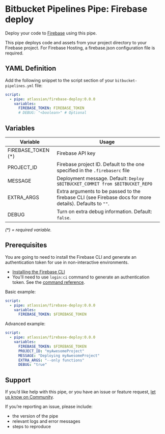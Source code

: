 # Bitbucket Pipelines Pipe: Firebase deploy

Deploy your code to [Firebase](https://firebase.google.com/) using this pipe.

This pipe deploys code and assets from your project directory to your Firebase project. 
For Firebase Hosting, a firebase.json configuration file is required.

## YAML Definition

Add the following snippet to the script section of your `bitbucket-pipelines.yml` file:

```yaml
script:
  - pipe: atlassian/firebase-deploy:0.0.0
    variables:
      FIREBASE_TOKEN: FIREBASE_TOKEN
      # DEBUG: "<boolean>" # Optional
```
## Variables

| Variable              | Usage                                                       |
| --------------------- | ----------------------------------------------------------- |
| FIREBASE_TOKEN (*)    | Firebase API key |
| PROJECT_ID            | Firebase project ID. Default to the one specified in the `.firebaserc` file |
| MESSAGE               | Deployment message. Default: `Deploy $BITBUCKET_COMMIT from $BITBUCKET_REPO` |
| EXTRA_ARGS            | Extra arguments to be passed to the firebase CLI (see Firebase docs for more details). Defaults to `""`.
| DEBUG                 | Turn on extra debug information. Default: `false`. |

_(*) = required variable._

## Prerequisites

You are going to need to install the Firebase CLI and generate an authentication token for use in non-interactive environments.

* [Installing the Firebase CLI](https://firebase.google.com/docs/cli/#install_the_firebase_cli)
* You'll need to use `login:ci` command to generate an authentication token. See the [command reference](https://firebase.google.com/docs/cli/#administrative_commands).


Basic example:

```yaml
script:
  - pipe: atlassian/firebase-deploy:0.0.0
    variables:
      FIREBASE_TOKEN: $FIREBASE_TOKEN
```

Advanced example:

```yaml
script:
  - pipe: atlassian/firebase-deploy:0.0.0
    variables:
      FIREBASE_TOKEN: $FIREBASE_TOKEN
      PROJECT_ID: "myAwesomeProject"
      MESSAGE: "Deploying myAwesomeProject"
      EXTRA_ARGS: "--only functions"
      DEBUG: "true"
```

## Support
If you’d like help with this pipe, or you have an issue or feature request, [let us know on Community](https://community.atlassian.com/t5/forums/postpage/choose-node/true/interaction-style/qanda?add-tags=bitbucket-pipelines,pipes,deployment,firebase).

If you’re reporting an issue, please include:

- the version of the pipe
- relevant logs and error messages
- steps to reproduce
